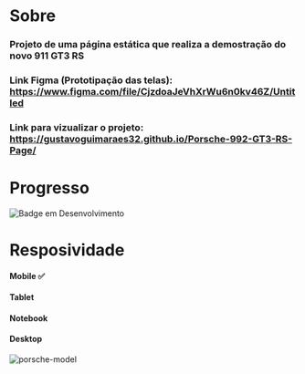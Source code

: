 # Sobre

### Projeto de uma página estática que realiza a demostração do novo 911 GT3 RS

### Link Figma (Prototipação das telas): https://www.figma.com/file/CjzdoaJeVhXrWu6n0kv46Z/Untitled
### Link para vizualizar o projeto: https://gustavoguimaraes32.github.io/Porsche-992-GT3-RS-Page/

# Progresso

![Badge em Desenvolvimento](http://img.shields.io/static/v1?label=STATUS&message=EM%20DESENVOLVIMENTO&color=GREEN&style=for-the-badge)

# Resposividade

#### Mobile ✅
#### Tablet 
#### Notebook
#### Desktop 

![porsche-model](https://user-images.githubusercontent.com/90704921/193918122-83e4f165-1497-4124-b927-f16073e1c416.png)
